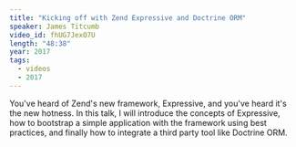 ```yaml
---
title: "Kicking off with Zend Expressive and Doctrine ORM"
speaker: James Titcumb
video_id: fhUG7JexO7U
length: "48:38"
year: 2017
tags:
  - videos
  - 2017
---
```


You've heard of Zend's new framework, Expressive, and you've heard it's the new hotness. In this talk, I will introduce the concepts of Expressive, how to bootstrap a simple application with the framework using best practices, and finally how to integrate a third party tool like Doctrine ORM.
